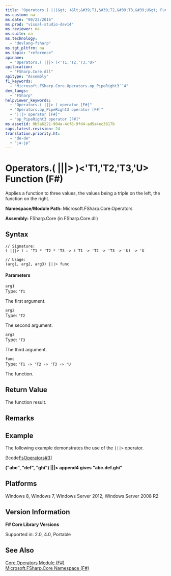 ```yaml
---
title: "Operators.( |||&gt; )&lt;&#39;T1,&#39;T2,&#39;T3,&#39;U&gt; Function (F#)"
ms.custom: na
ms.date: "09/22/2016"
ms.prod: "visual-studio-dev14"
ms.reviewer: na
ms.suite: na
ms.technology: 
  - "devlang-fsharp"
ms.tgt_pltfrm: na
ms.topic: "reference"
apiname: 
  - "Operators.( |||> )<'T1,'T2,'T3,'U>"
apilocation: 
  - "FSharp.Core.dll"
apitype: "Assembly"
f1_keywords: 
  - "Microsoft.FSharp.Core.Operators.op_PipeRight3``4"
dev_langs: 
  - "FSharp"
helpviewer_keywords: 
  - "Operators.( |||> ) operator [F#]"
  - "Operators.op_PipeRight3 operator [F#]"
  - "|||> operator [F#]"
  - "op_PipeRight3 operator [F#]"
ms.assetid: 0b5a6221-904a-4cf8-9fd4-ad5a4ec3817b
caps.latest.revision: 24
translation.priority.ht: 
  - "de-de"
  - "ja-jp"
---
```

# Operators.( |||&gt; )&lt;&#39;T1,&#39;T2,&#39;T3,&#39;U&gt; Function (F#)
Applies a function to three values, the values being a triple on the left, the function on the right.  
  
 **Namespace/Module Path:** Microsoft.FSharp.Core.Operators  
  
 **Assembly:** FSharp.Core (in FSharp.Core.dll)  
  
## Syntax  
  
```  
// Signature:  
( |||> ) : 'T1 * 'T2 * 'T3 -> ('T1 -> 'T2 -> 'T3 -> 'U) -> 'U  
  
// Usage:  
(arg1, arg2, arg3) |||> func  
```  
  
#### Parameters  
 `arg1`  
 Type: `'T1`  
  
 The first argument.  
  
 `arg2`  
 Type: `'T2`  
  
 The second argument.  
  
 `arg3`  
 Type: `'T3`  
  
 The third argument.  
  
 `func`  
 Type: `'T1 -> 'T2 -> 'T3 -> 'U`  
  
 The function.  
  
## Return Value  
 The function result.  
  
## Remarks  
  
## Example  
 The following example demonstrates the use of the `|||>` operator.  
  
 [!code[FsOperators#3](../vs140/codesnippet/FSharp/operators.----------t1--t2--t3--u--function--fsharp-_1.fs)]  
  
 **("abc", "def", "ghi") &#124;&#124;&#124;> append4 gives  "abc.def.ghi"**   
## Platforms  
 Windows 8, Windows 7, Windows Server 2012, Windows Server 2008 R2  
  
## Version Information  
 **F# Core Library Versions**  
  
 Supported in: 2.0, 4.0, Portable  
  
## See Also  
 [Core.Operators Module (F#)](../vs140/core.operators-module--fsharp-.md)   
 [Microsoft.FSharp.Core Namespace (F#)](../vs140/microsoft.fsharp.core-namespace--fsharp-.md)